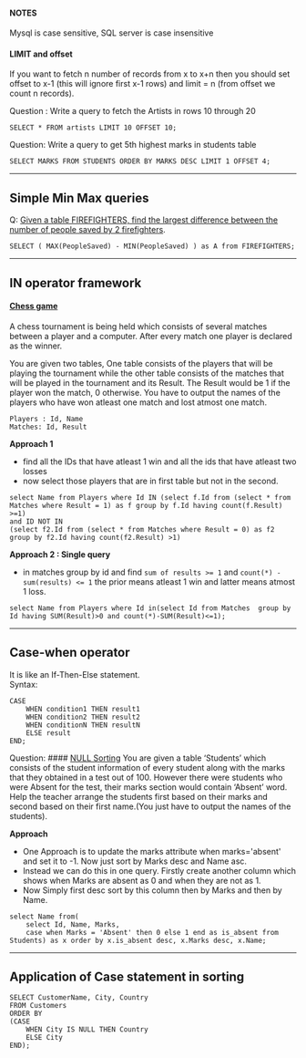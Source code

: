 #### NOTES

Mysql is case sensitive, SQL server is case insensitive


#### LIMIT and offset

If you want to fetch n number of records from x to x+n then you should set offset to x-1 (this will ignore first x-1 rows) and limit = n (from offset we count n records).

Question : Write a query to fetch the Artists in rows 10 through 20

```
SELECT * FROM artists LIMIT 10 OFFSET 10;
```  

Question: Write a query to get 5th highest marks in students table

```
SELECT MARKS FROM STUDENTS ORDER BY MARKS DESC LIMIT 1 OFFSET 4; 
```

--- 

## Simple Min Max queries

Q: [Given a table FIREFIGHTERS, find the largest difference between the number of people saved by 2 firefighters](https://www.interviewbit.com/problems/largest-difference/).  

```
SELECT ( MAX(PeopleSaved) - MIN(PeopleSaved) ) as A from FIREFIGHTERS;
```

---

## IN operator framework

#### [Chess game](https://www.interviewbit.com/problems/chess-tournament/)
A chess tournament is being held which consists of several matches between a player and a computer. After every match one player is declared as the winner.  

You are given two tables, One table consists of the players that will be playing the tournament while the other table consists of the matches that will be played in the tournament and its Result. The Result would be 1 if the player won the match, 0 otherwise. You have to output the names of the players who have won atleast one match and lost atmost one match.  

```
Players : Id, Name
Matches: Id, Result
```

**Approach  1**
- find all the IDs that have atleast 1 win and all the ids that have atleast two losses
- now select those players that are in first table but  not in the second.

```
select Name from Players where Id IN (select f.Id from (select * from Matches where Result = 1) as f group by f.Id having count(f.Result) >=1)
and ID NOT IN
(select f2.Id from (select * from Matches where Result = 0) as f2 group by f2.Id having count(f2.Result) >1)
```

**Approach 2 : Single query**
- in matches group by id and find `sum of results >= 1` and `count(*) - sum(results) <= 1` the prior means atleast 1 win and latter means atmost 1 loss.

```
select Name from Players where Id in(select Id from Matches  group by Id having SUM(Result)>0 and count(*)-SUM(Result)<=1);

```

---

## Case-when operator

It is like an If-Then-Else statement.  
Syntax:
```
CASE
    WHEN condition1 THEN result1
    WHEN condition2 THEN result2
    WHEN conditionN THEN resultN
    ELSE result
END;
```

Question: #### [NULL Sorting](https://www.interviewbit.com/problems/null-sorting/)
You are given a table ‘Students’ which consists of the student information of every student along with the marks that they obtained in a test out of 100. However there were students who were Absent for the test, their marks section would contain ‘Absent’ word. Help the teacher arrange the students first based on their marks and second based on their first name.(You just have to output the names of the students).  

**Approach**
- One Approach is to update the marks attribute when marks='absent' and set it to -1. Now just sort by Marks desc and Name asc.
- Instead we can do this in one query. Firstly create another column which shows when Marks are absent as 0 and when they are not as 1.
- Now Simply first desc sort by this column then by Marks and then by Name.

```
select Name from(  
    select Id, Name, Marks, 
    case when Marks = 'Absent' then 0 else 1 end as is_absent from Students) as x order by x.is_absent desc, x.Marks desc, x.Name;
```

---


## Application of Case statement in sorting

```
SELECT CustomerName, City, Country
FROM Customers
ORDER BY
(CASE
    WHEN City IS NULL THEN Country
    ELSE City
END);
```

